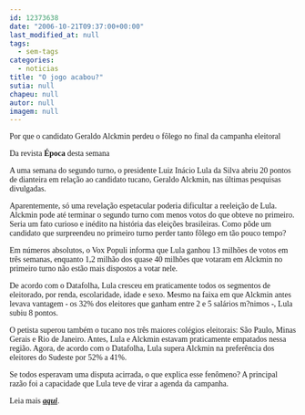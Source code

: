 ```yaml
---
id: 12373638
date: "2006-10-21T09:37:00+00:00"
last_modified_at: null
tags:
  - sem-tags
categories:
  - noticias
title: "O jogo acabou?"
sutia: null
chapeu: null
autor: null
imagem: null
---
```

<p><P><FONT face=Verdana>Por que o candidato Geraldo Alckmin perdeu o fôlego no final da campanha eleitoral</FONT></P></p>
<p><P><FONT face=Verdana>Da revista <STRONG>Época</STRONG> desta semana</FONT></P></p>
<p><P><FONT face=Verdana>A uma semana do segundo turno, o presidente Luiz Inácio Lula da Silva abriu 20 pontos de dianteira em relação ao candidato tucano, Geraldo Alckmin, nas últimas pesquisas divulgadas. </FONT></P></p>
<p><P><FONT face=Verdana>Aparentemente, só uma revelação espetacular poderia dificultar a reeleição de Lula. Alckmin pode até terminar o segundo turno com menos votos do que obteve no primeiro. Seria um fato curioso e inédito na história das eleições brasileiras. Como pôde um candidato que surpreendeu no primeiro turno perder tanto fôlego em tão pouco tempo? </FONT></P></p>
<p><P><FONT face=Verdana>Em números absolutos, o Vox Populi informa que Lula ganhou 13 milhões de votos em três semanas, enquanto 1,2 milhão dos quase 40 milhões que votaram em Alckmin no primeiro turno não estão mais dispostos a votar nele. </FONT></P></p>
<p><P><FONT face=Verdana>De acordo com o Datafolha, Lula cresceu em praticamente todos os segmentos de eleitorado, por renda, escolaridade, idade e sexo. Mesmo na faixa em que Alckmin antes levava vantagem - os 32% dos eleitores que ganham entre 2 e 5 salários m?nimos -, Lula subiu 8 pontos. </FONT></P></p>
<p><P><FONT face=Verdana>O petista superou também o tucano nos três maiores colégios eleitorais: São Paulo, Minas Gerais e Rio de Janeiro. Antes, Lula e Alckmin estavam praticamente empatados nessa região. Agora, de acordo com o Datafolha, Lula supera Alckmin na preferência dos eleitores do Sudeste por 52% a 41%. </FONT></P></p>
<p><P><FONT face=Verdana>Se todos esperavam uma disputa acirrada, o que explica esse fenômeno? A principal razão foi a capacidade que Lula teve de virar a agenda da campanha. </FONT></P></p>
<p><P><FONT face=Verdana>Leia mais <STRONG><EM><A href=\"https://revistaepoca.globo.com/Revista/Epoca/0,,EDG75574-6009-440,00.html\" target=_blank>aqui</A></EM></STRONG>.</FONT></P> </p>
